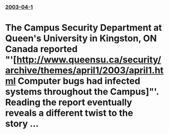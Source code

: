 ### [2003-04-1](/news/2003/04/1/index.md)

#  The Campus Security Department at Queen's University in Kingston, ON Canada reported "'[http://www.queensu.ca/security/archive/themes/april1/2003/april1.html Computer bugs had infected systems throughout the Campus]"'. Reading the report eventually reveals a different twist to the story&nbsp;...



